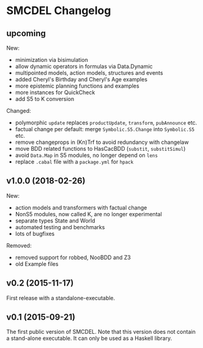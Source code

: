 # SMCDEL Changelog

## upcoming

New:

- minimization via bisimulation
- allow dynamic operators in formulas via Data.Dynamic
- multipointed models, action models, structures and events
- added Cheryl's Birthday and Cheryl's Age examples
- more epistemic planning functions and examples
- more instances for QuickCheck
- add S5 to K conversion

Changed:

- polymorphic `update` replaces `productUpdate`, `transform`, `pubAnnounce` etc.
- factual change per default: merge `Symbolic.S5.Change` into `Symbolic.S5` etc.
- remove changeprops in (Kn)Trf to avoid redundancy with changelaw
- move BDD related functions to HasCacBDD (`substit`, `substitSimul`)
- avoid `Data.Map` in S5 modules, no longer depend on `lens`
- replace `.cabal` file with a `package.yml` for `hpack`


## v1.0.0  (2018-02-26)

New:

- action models and transformers with factual change
- NonS5 modules, now called K, are no longer experimental
- separate types State and World
- automated testing and benchmarks
- lots of bugfixes

Removed:

- removed support for robbed, NooBDD and Z3
- old Example files


## v0.2  (2015-11-17)

First release with a standalone-executable.


## v0.1  (2015-09-21)

The first public version of SMCDEL. Note that this version does not contain a
stand-alone executable. It can only be used as a Haskell library.
